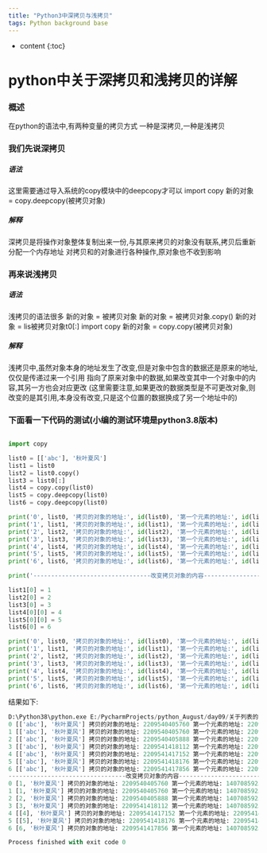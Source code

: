 ```yaml
---
title: "Python3中深拷贝与浅拷贝"
tags: Python background base
---
```







* content
{:toc}





# python中关于深拷贝和浅拷贝的详解
### 概述
在python的语法中,有两种变量的拷贝方式
一种是深拷贝,一种是浅拷贝
### 我们先说深拷贝

##### 语法
这里需要通过导入系统的copy模块中的deepcopy才可以
import copy
新的对象 = copy.deepcopy(被拷贝对象)
##### 解释
深拷贝是将操作对象整体复制出来一份,与其原来拷贝的对象没有联系,拷贝后重新分配一个内存地址
对拷贝和的对象进行各种操作,原对象也不收到影响

### 再来说浅拷贝
##### 语法
浅拷贝的语法很多
新的对象 = 被拷贝对象
新的对象 = 被拷贝对象.copy()
新的对象 = lis被拷贝对象t0[:]
import copy
新的对象 = copy.copy(被拷贝对象)
##### 解释	
浅拷贝中,虽然对象本身的地址发生了改变,但是对象中包含的数据还是原来的地址,仅仅是传递过来一个引用
指向了原来对象中的数据,如果改变其中一个对象中的内容,其另一方也会对应更改
(这里需要注意,如果更改的数据类型是不可更改对象,则改变的是其引用,本身没有改变,只是这个位置的数据换成了另一个地址中的)

### 下面看一下代码的测试(小编的测试环境是python3.8版本)

```python

import copy

list0 = [['abc'], '秋叶夏风']
list1 = list0
list2 = list0.copy()
list3 = list0[:]
list4 = copy.copy(list0)
list5 = copy.deepcopy(list0)
list6 = copy.deepcopy(list0)

print('0', list0, '拷贝的对象的地址:', id(list0), '第一个元素的地址:', id(list0[0]))
print('1', list1, '拷贝的对象的地址:', id(list1), '第一个元素的地址:', id(list1[0]))
print('2', list2, '拷贝的对象的地址:', id(list2), '第一个元素的地址:', id(list2[0]))
print('3', list3, '拷贝的对象的地址:', id(list3), '第一个元素的地址:', id(list3[0]))
print('4', list4, '拷贝的对象的地址:', id(list4), '第一个元素的地址:', id(list4[0]))
print('5', list5, '拷贝的对象的地址:', id(list5), '第一个元素的地址:', id(list5[0]))
print('6', list6, '拷贝的对象的地址:', id(list6), '第一个元素的地址:', id(list6[0]))

print('---------------------------------改变拷贝对象的内容--------------------------------')

list1[0] = 1
list2[0] = 2
list3[0] = 3
list4[0][0] = 4
list5[0][0] = 5
list6[0] = 6

print('0', list0, '拷贝的对象的地址:', id(list0), '第一个元素的地址:', id(list0[0]))
print('1', list1, '拷贝的对象的地址:', id(list1), '第一个元素的地址:', id(list1[0]))
print('2', list2, '拷贝的对象的地址:', id(list2), '第一个元素的地址:', id(list2[0]))
print('3', list3, '拷贝的对象的地址:', id(list3), '第一个元素的地址:', id(list3[0]))
print('4', list4, '拷贝的对象的地址:', id(list4), '第一个元素的地址:', id(list4[0]))
print('5', list5, '拷贝的对象的地址:', id(list5), '第一个元素的地址:', id(list5[0]))
print('6', list6, '拷贝的对象的地址:', id(list6), '第一个元素的地址:', id(list6[0]))

```
结果如下:

```python
D:\Python38\python.exe E:/PycharmProjects/python_August/day09/关于列表的拷贝问题.py
0 [['abc'], '秋叶夏风'] 拷贝的对象的地址: 2209540405760 第一个元素的地址: 2209541417472
1 [['abc'], '秋叶夏风'] 拷贝的对象的地址: 2209540405760 第一个元素的地址: 2209541417472
2 [['abc'], '秋叶夏风'] 拷贝的对象的地址: 2209540405888 第一个元素的地址: 2209541417472
3 [['abc'], '秋叶夏风'] 拷贝的对象的地址: 2209541418112 第一个元素的地址: 2209541417472
4 [['abc'], '秋叶夏风'] 拷贝的对象的地址: 2209541417152 第一个元素的地址: 2209541417472
5 [['abc'], '秋叶夏风'] 拷贝的对象的地址: 2209541418176 第一个元素的地址: 2209541417792
6 [['abc'], '秋叶夏风'] 拷贝的对象的地址: 2209541417856 第一个元素的地址: 2209541416896
---------------------------------改变拷贝对象的内容--------------------------------
0 [1, '秋叶夏风'] 拷贝的对象的地址: 2209540405760 第一个元素的地址: 140708592568128
1 [1, '秋叶夏风'] 拷贝的对象的地址: 2209540405760 第一个元素的地址: 140708592568128
2 [2, '秋叶夏风'] 拷贝的对象的地址: 2209540405888 第一个元素的地址: 140708592568160
3 [3, '秋叶夏风'] 拷贝的对象的地址: 2209541418112 第一个元素的地址: 140708592568192
4 [[4], '秋叶夏风'] 拷贝的对象的地址: 2209541417152 第一个元素的地址: 2209541417472
5 [[5], '秋叶夏风'] 拷贝的对象的地址: 2209541418176 第一个元素的地址: 2209541417792
6 [6, '秋叶夏风'] 拷贝的对象的地址: 2209541417856 第一个元素的地址: 140708592568288

Process finished with exit code 0
```


